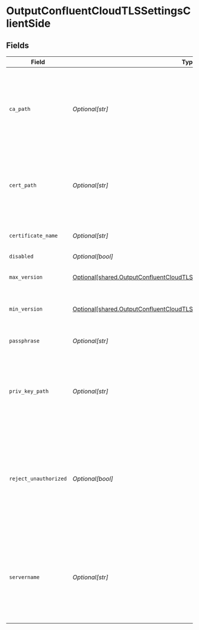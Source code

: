 # OutputConfluentCloudTLSSettingsClientSide


## Fields

| Field                                                                                                                                                                | Type                                                                                                                                                                 | Required                                                                                                                                                             | Description                                                                                                                                                          |
| -------------------------------------------------------------------------------------------------------------------------------------------------------------------- | -------------------------------------------------------------------------------------------------------------------------------------------------------------------- | -------------------------------------------------------------------------------------------------------------------------------------------------------------------- | -------------------------------------------------------------------------------------------------------------------------------------------------------------------- |
| `ca_path`                                                                                                                                                            | *Optional[str]*                                                                                                                                                      | :heavy_minus_sign:                                                                                                                                                   | Path on client in which to find CA certificates to verify the server's cert. PEM format. Can reference $ENV_VARS.                                                    |
| `cert_path`                                                                                                                                                          | *Optional[str]*                                                                                                                                                      | :heavy_minus_sign:                                                                                                                                                   | Path on client in which to find certificates to use. PEM format. Can reference $ENV_VARS.                                                                            |
| `certificate_name`                                                                                                                                                   | *Optional[str]*                                                                                                                                                      | :heavy_minus_sign:                                                                                                                                                   | The name of the predefined certificate.                                                                                                                              |
| `disabled`                                                                                                                                                           | *Optional[bool]*                                                                                                                                                     | :heavy_minus_sign:                                                                                                                                                   | N/A                                                                                                                                                                  |
| `max_version`                                                                                                                                                        | [Optional[shared.OutputConfluentCloudTLSSettingsClientSideMaximumTLSVersion]](undefined/models/shared/outputconfluentcloudtlssettingsclientsidemaximumtlsversion.md) | :heavy_minus_sign:                                                                                                                                                   | Maximum TLS version to use when connecting                                                                                                                           |
| `min_version`                                                                                                                                                        | [Optional[shared.OutputConfluentCloudTLSSettingsClientSideMinimumTLSVersion]](undefined/models/shared/outputconfluentcloudtlssettingsclientsideminimumtlsversion.md) | :heavy_minus_sign:                                                                                                                                                   | Minimum TLS version to use when connecting                                                                                                                           |
| `passphrase`                                                                                                                                                         | *Optional[str]*                                                                                                                                                      | :heavy_minus_sign:                                                                                                                                                   | Passphrase to use to decrypt private key.                                                                                                                            |
| `priv_key_path`                                                                                                                                                      | *Optional[str]*                                                                                                                                                      | :heavy_minus_sign:                                                                                                                                                   | Path on client in which to find the private key to use. PEM format. Can reference $ENV_VARS.                                                                         |
| `reject_unauthorized`                                                                                                                                                | *Optional[bool]*                                                                                                                                                     | :heavy_minus_sign:                                                                                                                                                   | Reject certs that are not authorized by a CA in the CA certificate path, or by another trusted CA (e.g., the system's CA). Defaults to No.                           |
| `servername`                                                                                                                                                         | *Optional[str]*                                                                                                                                                      | :heavy_minus_sign:                                                                                                                                                   | Server name for the SNI (Server Name Indication) TLS extension. It must be a host name, and not an IP address.                                                       |